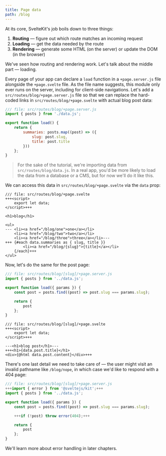 ```yaml
---
title: Page data
path: /blog
---
```


At its core, SvelteKit's job boils down to three things:

1. **Routing** — figure out which route matches an incoming request
2. **Loading** — get the data needed by the route
3. **Rendering** — generate some HTML (on the server) or update the DOM (in the browser)

We've seen how routing and rendering work. Let's talk about the middle part — loading.

Every page of your app can declare a `load` function in a `+page.server.js` file alongside the `+page.svelte` file. As the file name suggests, this module only ever runs on the server, including for client-side navigations. Let's add a `src/routes/blog/+page.server.js` file so that we can replace the hard-coded links in `src/routes/blog/+page.svelte` with actual blog post data:

```js
/// file: src/routes/blog/+page.server.js
import { posts } from './data.js';

export function load() {
	return {
		summaries: posts.map((post) => ({
			slug: post.slug,
			title: post.title
		}))
	};
}
```

> For the sake of the tutorial, we're importing data from `src/routes/blog/data.js`. In a real app, you'd be more likely to load the data from a database or a CMS, but for now we'll do it like this.

We can access this data in `src/routes/blog/+page.svelte` via the `data` prop:

```svelte
/// file: src/routes/blog/+page.svelte
+++<script>
	export let data;
</script>+++

<h1>blog</h1>

<ul>
---	<li><a href="/blog/one">one</a></li>
	<li><a href="/blog/two">two</a></li>
	<li><a href="/blog/three">three</a></li>---
+++	{#each data.summaries as { slug, title }}
		<li><a href="/blog/{slug}">{title}</a></li>
	{/each}+++
</ul>
```

Now, let's do the same for the post page:

```js
/// file: src/routes/blog/[slug]/+page.server.js
import { posts } from '../data.js';

export function load({ params }) {
	const post = posts.find((post) => post.slug === params.slug);

	return {
		post
	};
}
```

```svelte
/// file: src/routes/blog/[slug]/+page.svelte
+++<script>
	export let data;
</script>+++

---<h1>blog post</h1>---
+++<h1>{data.post.title}</h1>
<div>{@html data.post.content}</div>+++
```

There's one last detail we need to take care of — the user might visit an invalid pathname like `/blog/nope`, in which case we'd like to respond with a 404 page:

```js
/// file: src/routes/blog/[slug]/+page.server.js
+++import { error } from '@sveltejs/kit';+++
import { posts } from '../data.js';

export function load({ params }) {
	const post = posts.find((post) => post.slug === params.slug);

	+++if (!post) throw error(404);+++

	return {
		post
	};
}
```

We'll learn more about error handling in later chapters.
